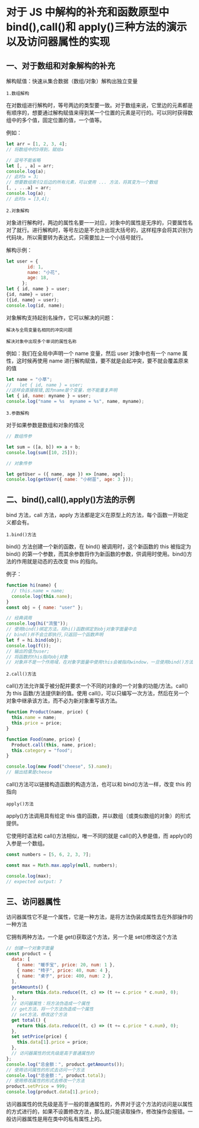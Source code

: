 # 对于 JS 中解构的补充和函数原型中 bind(),call()和 apply()三种方法的演示以及访问器属性的实现

## 一、对于数组和对象解构的补充

解构赋值：快速从集合数据（数组/对象）解构出独立变量

`1.数组解构`

在对数组进行解构时，等号两边的类型要一致。对于数组来说，它里边的元素都是有顺序的，想要通过解构赋值来得到某一个位置的元素是可行的。可以同时获得数组中的多个值，固定位置的值，一个值等。

例如：

```js
let arr = [1, 2, 3, 4];
// 将数组中的3得到，赋给a

// 逗号不能省略
let [, , a] = arr;
console.log(a);
// 此时a = 3;
// 想要数组索引2后边的所有元素，可以使用 ... 方法，将其变为一个数组
[, , ...a] = arr;
console.log(a);
// 此时a = [3,4];
```

`2.对象解构`

对象进行解构时，两边的属性名要一一对应，对象中的属性是无序的，只要属性名对了就行。进行解构时，等号左边是不允许出现大括号的，这样程序会将其识别为代码块，所以需要转为表达式，只需要加上一个小括号就行。

解构示例：

```js
let user = {
        id: 1,
        name: "小花",
        age: 18,
      };
let { id, name } = user;
{id, name} = user;
({id, name} = user);
console.log(id, name);
```

对象解构支持起别名操作，它可以解决的问题：

`解决与全局变量名相同的冲突问题`

`解决对象中出现多个单词的属性名称`

例如：我们在全局中声明一个 name 变量，然后 user 对象中也有一个 name 属性，这时候再使用 name 进行解构赋值，要不就是会起冲突，要不就会覆盖原来的值

```js
let name = "小草";
//   let { id, name } = user;
//这样会直接报错,因为name是个变量，他不能重复声明
let { id, name: myname } = user;
console.log("name = %s  myname = %s", name, myname);
```

`3.参数解构`

对于如果参数是数组和对象的情况

```js
// 数组传参

let sum = ([a, b]) => a + b;
console.log(sum([10, 25]));

// 对象传参

let getUser = ({ name, age }) => [name, age];
console.log(getUser({ name: "小树苗", age: 3 }));
```

## 二、bind(),call(),apply()方法的示例

bind 方法，call 方法，apply 方法都是定义在原型上的方法，每个函数一开始定义都会有。

`1.bind()方法`

bind() 方法创建一个新的函数，在 bind() 被调用时，这个新函数的 this 被指定为 bind() 的第一个参数，而其余参数将作为新函数的参数，供调用时使用。bind()方法的作用就是动态的去改变 this 的指向。

例子：

```js
function hi(name) {
  // this.name = name;
  console.log(this.name);
}
const obj = { name: "user" };

// 经典调用
console.log(hi("流萤"));
// 使用bind()绑定方法，将hi()函数绑定到obj对象字面量中去
// bind()并不会立即执行,只返回一个函数声明
let f = hi.bind(obj);
console.log(f());
// 输出的值为user;
// 将函数的this指向obj对象
// 对象并不是一个作用域，在对象字面量中使用this会被指向window，一旦使用bind()方法，this的指向就会动态的指向这个对象字面量中
```

`2.call()方法`

call()方法允许属于被分配并要求一个不同的对象的一个对象的功能/方法。call()为 this 函数/方法提供新的值。使用 call()，可以只编写一次方法，然后在另一个对象中继承该方法，而不必为新对象重写该方法。

```js
function Product(name, price) {
  this.name = name;
  this.price = price;
}

function Food(name, price) {
  Product.call(this, name, price);
  this.category = "food";
}

console.log(new Food("cheese", 5).name);
// 输出结果是cheese
```

call()方法可以链接构造函数的构造方法，也可以和 bind()方法一样，改变 this 的指向

`apply()方法`

apply()方法调用具有给定 this 值的函数，并以数组（或类似数组的对象）的形式提供。

它使用时语法和 call()方法相似，唯一不同的就是 call()的入参是值，而 apply()的入参是一个数组。

```js
const numbers = [5, 6, 2, 3, 7];

const max = Math.max.apply(null, numbers);

console.log(max);
// expected output: 7
```

## 三、访问器属性

访问器属性它不是一个属性，它是一种方法，是将方法伪装成属性去在外部操作的一种方法

它拥有两种方法，一个是 get()获取这个方法，另一个是 set()修改这个方法

```js
// 创建一个对象字面量
const product = {
  data: [
    { name: "暖手宝", price: 20, num: 1 },
    { name: "椅子", price: 40, num: 4 },
    { name: "桌子", price: 400, num: 2 },
  ],
  getAmounts() {
    return this.data.reduce((t, c) => (t += c.price * c.num), 0);
  },
  // 访问器属性：将方法伪造成一个属性
  // get方法，将一个方法伪造成一个属性
  // set方法，修改这个方法
  get total() {
    return this.data.reduce((t, c) => (t += c.price * c.num), 0);
  },
  set setPrice(price) {
    this.data[1].price = price;
  },
  // 访问器属性的优先级是高于普通属性的
};
console.log("总金额：", product.getAmounts());
// 使用访问属性的形式去访问一个方法
console.log("总金额：", product.total);
// 使用修改属性的形式去修改一个方法
product.setPrice = 999;
console.log(product.data[1].price);
```

访问器属性的优先级是高于一般的普通属性的，外界对于这个方法的访问是以属性的方式进行的，如果不设置修改方法，那么就只能读取操作，修改操作会报错。一般访问器属性是用在类中的私有属性上的。
